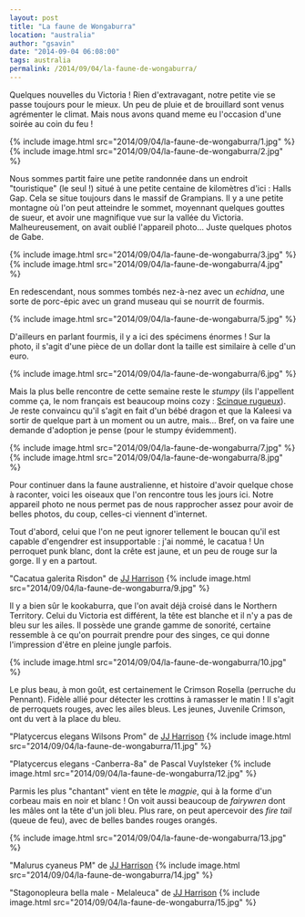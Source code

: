 ```yaml
---
layout: post
title: "La faune de Wongaburra"
location: "australia"
author: "gsavin"
date: "2014-09-04 06:08:00"
tags: australia
permalink: /2014/09/04/la-faune-de-wongaburra/
---
```

Quelques nouvelles du Victoria ! Rien d'extravagant, notre petite vie se passe toujours pour le mieux. Un peu de pluie et de brouillard sont venus agrémenter le climat. Mais nous avons quand meme eu l'occasion d'une soirée au coin du feu !

{% include image.html src="2014/09/04/la-faune-de-wongaburra/1.jpg" %}
{% include image.html src="2014/09/04/la-faune-de-wongaburra/2.jpg" %}

Nous sommes partit faire une petite randonnée dans un endroit "touristique" (le seul !) situé à une petite centaine de kilomètres d'ici : Halls Gap. Cela se situe toujours dans le massif de Grampians. Il y a une petite montagne où l'on peut atteindre le sommet, moyennant quelques gouttes de sueur, et avoir une magnifique vue sur la vallée du Victoria. Malheureusement, on avait oublié l'appareil photo... Juste quelques photos de Gabe.

{% include image.html src="2014/09/04/la-faune-de-wongaburra/3.jpg" %}
{% include image.html src="2014/09/04/la-faune-de-wongaburra/4.jpg" %}

En redescendant, nous sommes tombés nez-à-nez avec un <span style="font-style:italic;">echidna</span>, une sorte de porc-épic avec un grand museau qui se nourrit de fourmis.

{% include image.html src="2014/09/04/la-faune-de-wongaburra/5.jpg" %}

D'ailleurs en parlant fourmis, il y a ici des spécimens énormes ! Sur la photo, il s'agit d'une pièce de un dollar dont la taille est similaire à celle d'un euro.

{% include image.html src="2014/09/04/la-faune-de-wongaburra/6.jpg" %}

Mais la plus belle rencontre de cette semaine reste le <span style="font-style:italic;">stumpy</span> (ils l'appellent comme ça, le nom français est beaucoup moins cozy : <a href="http://fr.m.wikipedia.org/wiki/Scinque_rugueux">Scinque rugueux</a>). Je reste convaincu qu'il s'agit en fait d'un bébé dragon et que la Kaleesi va sortir de quelque part à un moment ou un autre, mais... Bref, on va faire une demande d'adoption je pense (pour le stumpy évidemment).

{% include image.html src="2014/09/04/la-faune-de-wongaburra/7.jpg" %}
{% include image.html src="2014/09/04/la-faune-de-wongaburra/8.jpg" %}

Pour continuer dans la faune australienne, et histoire d'avoir quelque chose à raconter, voici les oiseaux que l'on rencontre tous les jours ici. Notre appareil photo ne nous permet pas de nous rapprocher assez pour avoir de belles photos, du coup, celles-ci viennent d'internet.

Tout d'abord, celui que l'on ne peut ignorer tellement le boucan qu'il est capable d'engendrer est insupportable : j'ai nommé, le cacatua ! Un perroquet punk blanc, dont la crête est jaune, et un peu de rouge sur la gorge. Il y en a partout.

"Cacatua galerita Risdon" de <a href="mailto:jjharrison89@facebook.com">JJ Harrison</a>
{% include image.html src="2014/09/04/la-faune-de-wongaburra/9.jpg" %}

Il y a bien sûr le kookaburra, que l'on avait déjà croisé dans le Northern Territory. Celui du Victoria est différent, la tête est blanche et il n'y a pas de bleu sur les ailes. Il possède une grande gamme de sonorité, certaine ressemble à ce qu'on pourrait prendre pour des singes, ce qui donne l'impression d'être en pleine jungle parfois.

{% include image.html src="2014/09/04/la-faune-de-wongaburra/10.jpg" %}

Le plus beau, à mon goût, est certainement le Crimson Rosella (perruche du Pennant). Fidèle allié pour détecter les crottins à ramasser le matin ! Il s'agit de perroquets rouges, avec les ailes bleus. Les jeunes, Juvenile Crimson, ont du vert à la place du bleu.

"Platycercus elegans Wilsons Prom" de <a href="mailto:jjharrison89@facebook.com">JJ Harrison</a>
{% include image.html src="2014/09/04/la-faune-de-wongaburra/11.jpg" %}

"Platycercus elegans -Canberra-8a" de Pascal Vuylsteker
{% include image.html src="2014/09/04/la-faune-de-wongaburra/12.jpg" %}

Parmis les plus "chantant" vient en tête le <span style="font-style:italic;">magpie</span>, qui à la forme d'un corbeau mais en noir et blanc ! On voit aussi beaucoup de <span style="font-style:italic;">fairywren</span> dont les mâles ont la tête d'un joli bleu. Plus rare, on peut apercevoir des <span style="font-style:italic;">fire tail</span> (queue de feu), avec de belles bandes rouges orangés.

{% include image.html src="2014/09/04/la-faune-de-wongaburra/13.jpg" %}

"Malurus cyaneus PM" de <a href="mailto:jjharrison89@facebook.com">JJ Harrison</a>
{% include image.html src="2014/09/04/la-faune-de-wongaburra/14.jpg" %}

"Stagonopleura bella male - Melaleuca" de <a href="mailto:jjharrison89@facebook.com">JJ Harrison</a>
{% include image.html src="2014/09/04/la-faune-de-wongaburra/15.jpg" %}

